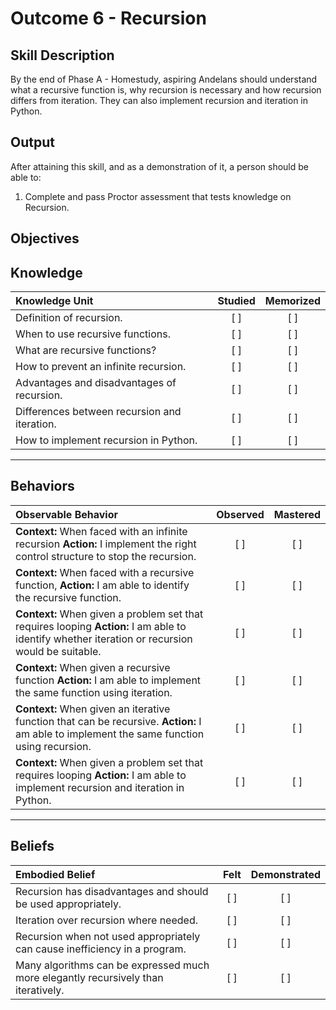 # Outcome 6 - Recursion

**Skill Description**
----------
By the end of Phase A - Homestudy, aspiring Andelans should understand what a recursive function is, why recursion is necessary and how recursion differs from iteration. They can also implement recursion and iteration in Python.


**Output**
----------
After attaining this skill, and as a demonstration of it, a person should be able to:

1. Complete and pass Proctor assessment that tests knowledge on Recursion.


**Objectives**
----------


## **Knowledge**


| Knowledge Unit   |      Studied      | Memorized |
|:-------------|:------------------:|:--------:|
| Definition of recursion. | [ ] | [ ]  |
| When to use recursive functions. | [ ] | [ ]  |
| What are recursive functions? | [ ] | [ ]  |
| How to prevent an infinite recursion.    | [ ] | [ ]  |
| Advantages and disadvantages of recursion.     | [ ] | [ ]  |
| Differences between recursion and iteration.     | [ ] | [ ]  |
| How to implement recursion in Python.     | [ ] | [ ]  |



----------


## **Behaviors**


| Observable Behavior   |      Observed      | Mastered |
|:-------------|:------------------:|:--------:|
| **Context:** When faced with an infinite recursion **Action:** I implement the right control structure to stop the recursion. | [ ] | [ ]  |
| **Context:** When faced with a recursive function, **Action:** I am able to identify the recursive function. |   [ ]   |   [ ]  |
| **Context:** When given a problem set that requires looping **Action:** I am able to identify whether iteration or recursion would be suitable. |   [ ]   |   [ ]  |
| **Context:** When given a recursive function **Action:** I am able to implement the same function using iteration. |   [ ]   |   [ ]  |
| **Context:** When given an iterative function that can be recursive. **Action:** I am able to implement the same function using recursion. |   [ ]   |   [ ]  |
| **Context:** When given a problem set that requires looping **Action:** I am able to implement recursion and iteration in Python. |   [ ]   |   [ ]  |


----------


## **Beliefs**


| Embodied Belief   |      Felt      | Demonstrated |
|:-------------|:------------------:|:--------:|
| Recursion has disadvantages and should be used appropriately. | [ ] | [ ]  |
| Iteration over recursion where needed. | [ ] | [ ]  |
| Recursion when not used appropriately can cause inefficiency in a program. | [ ] | [ ]  |
| Many algorithms can be expressed much more elegantly recursively than iteratively. | [ ] | [ ]  |
